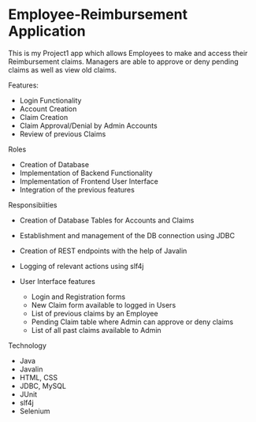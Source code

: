 # Employee-Reimbursement Application

This is my Project1 app which allows Employees to make and access their Reimbursement claims.
Managers are able to approve or deny pending claims as well as view old claims.

Features:
  - Login Functionality
  - Account Creation
  - Claim Creation
  - Claim Approval/Denial by Admin Accounts
  - Review of previous Claims

Roles
  - Creation of Database 
  - Implementation of Backend Functionality
  - Implementation of Frontend User Interface
  - Integration of the previous features

Responsibiities
  - Creation of Database Tables for Accounts and Claims
  - Establishment and management of the DB connection using JDBC
  - Creation of REST endpoints with the help of Javalin
  - Logging of relevant actions using slf4j

  - User Interface features
    - Login and Registration forms
    - New Claim form available to logged in Users
    - List of previous claims by an Employee
    - Pending Claim table where Admin can approve or deny claims
    - List of all past claims available to Admin

Technology
  - Java
  - Javalin
  - HTML, CSS
  - JDBC, MySQL
  - JUnit
  - slf4j
  - Selenium
